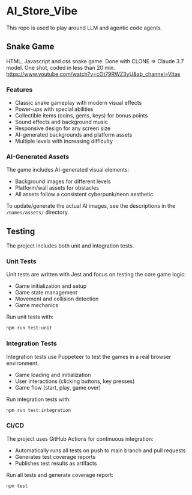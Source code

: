 # AI_Store_Vibe
This repo is used to play around LLM  and agentic code agents. 

## Snake Game
HTML, Javascript and css snake game. 
Done with CLONE => Claude 3.7 model. One shot, coded in less than 20 min. 
https://www.youtube.com/watch?v=cOt79RWZ3yU&ab_channel=Vitas

### Features

- Classic snake gameplay with modern visual effects
- Power-ups with special abilities 
- Collectible items (coins, gems, keys) for bonus points
- Sound effects and background music
- Responsive design for any screen size
- AI-generated backgrounds and platform assets
- Multiple levels with increasing difficulty

### AI-Generated Assets
The game includes AI-generated visual elements:
- Background images for different levels
- Platform/wall assets for obstacles
- All assets follow a consistent cyberpunk/neon aesthetic

To update/generate the actual AI images, see the descriptions in the `/Games/assets/` directory.

## Testing

The project includes both unit and integration tests.

### Unit Tests

Unit tests are written with Jest and focus on testing the core game logic:
- Game initialization and setup
- Game state management
- Movement and collision detection
- Game mechanics

Run unit tests with:
```bash
npm run test:unit
```

### Integration Tests

Integration tests use Puppeteer to test the games in a real browser environment:
- Game loading and initialization
- User interactions (clicking buttons, key presses)
- Game flow (start, play, game over)

Run integration tests with:
```bash
npm run test:integration
```

### CI/CD

The project uses GitHub Actions for continuous integration:
- Automatically runs all tests on push to main branch and pull requests
- Generates test coverage reports
- Publishes test results as artifacts

Run all tests and generate coverage report:
```bash
npm test
```
